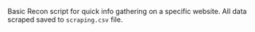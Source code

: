 Basic Recon script for quick info gathering on a specific website. All data scraped saved to `scraping.csv` file.
